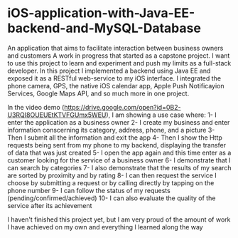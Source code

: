 # iOS-application-with-Java-EE-backend-and-MySQL-Database
An application that aims to facilitate interaction between business owners and customers
A work in progress that started as a capstone project.
I want to use this project to learn and experiment and push my limits as a full-stack developer.
In this project I implemented a backend using Java EE and exposed it as a RESTful web-service to my iOS interface.
I integrated the phone camera, GPS, the native iOS calendar app, Apple Push Notificayion Services, Google Maps API, 
and so much more in one project.

In the video demo (https://drive.google.com/open?id=0B2-U3RQI8OUEUEtKTVFGUmx5WEU), I am showing a use case where: 
1- I enter the application as a business owner
2- I create my business and enter information conscerning its category, address, phone, and a picture
3- Then I submit all the information and exit the app
4- Then I show the Http requests being sent from my phone to my backend, displaying the transfer of data that was just created
5- I open the app again and this time enter as a customer looking for the service of a business owner
6- I demonstrate that I can search by categories
7- I also demonstrate that the results of my search are sorted by proximity and by rating
8- I can then request the service I choose by submitting a request or by calling directly by tapping on the phone number
9- I can follow the status of my requests (pending/confirmed/achieved) 
10- I can also evaluate the quality of the service after its achievement

I haven't finished this project yet, but I am very proud of the amount of work I have achieved on my own 
and everything I learned along the way
